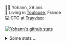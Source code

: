 <p>
  👨🏻 <bold>Yohann</bold>, 29 ans<br/>
  💼 Living in <a href="https://www.google.com/maps?q=toulouse">Toulouse</a>, France<br/>
  💻 CTO at <a href="https://trayvisor.com/">Trayvisor</a><br/>
</p>

<a href="https://github.com/anuraghazra/github-readme-stats"><img align="center" src="https://github-readme-stats-dviw-8taegaswk-yohann84ls-projects.vercel.app//api?username=yohann84L&show_icons=true&include_all_commits=true" alt="Yohann's github stats" /> </a>


<details>
  <summary>Some stats ...</summary><br/>
  

<!--START_SECTION:waka-->
![Code Time](http://img.shields.io/badge/Code%20Time-1%2C222%20hrs%2034%20mins-blue)

![Profile Views](http://img.shields.io/badge/Profile%20Views-0-blue)

**🐱 My GitHub Data** 

> 📦 440.9 kB Used in GitHub's Storage 
 > 
> 🏆 214 Contributions in the Year 2025
 > 
> 🚫 Not Opted to Hire
 > 
> 📜 26 Public Repositories 
 > 
> 🔑 21 Private Repositories 
 > 
**I'm an Early 🐤** 

```text
🌞 Morning                22071 commits       ████████░░░░░░░░░░░░░░░░░   30.05 % 
🌆 Daytime                42247 commits       ██████████████░░░░░░░░░░░   57.52 % 
🌃 Evening                8998 commits        ███░░░░░░░░░░░░░░░░░░░░░░   12.25 % 
🌙 Night                  136 commits         ░░░░░░░░░░░░░░░░░░░░░░░░░   00.19 % 
```
📅 **I'm Most Productive on Wednesday** 

```text
Monday                   13921 commits       █████░░░░░░░░░░░░░░░░░░░░   18.95 % 
Tuesday                  13791 commits       █████░░░░░░░░░░░░░░░░░░░░   18.78 % 
Wednesday                15260 commits       █████░░░░░░░░░░░░░░░░░░░░   20.78 % 
Thursday                 14932 commits       █████░░░░░░░░░░░░░░░░░░░░   20.33 % 
Friday                   14183 commits       █████░░░░░░░░░░░░░░░░░░░░   19.31 % 
Saturday                 515 commits         ░░░░░░░░░░░░░░░░░░░░░░░░░   00.70 % 
Sunday                   850 commits         ░░░░░░░░░░░░░░░░░░░░░░░░░   01.16 % 
```


📊 **This Week I Spent My Time On** 

```text
🕑︎ Time Zone: Europe/Paris

💬 Programming Languages: 
Python                   1 hr 45 mins        █████████████████████░░░░   82.39 % 
Other                    22 mins             ████░░░░░░░░░░░░░░░░░░░░░   17.61 % 

🔥 Editors: 
Zed                      2 hrs 3 mins        ████████████████████████░   95.91 % 
VS Code                  5 mins              █░░░░░░░░░░░░░░░░░░░░░░░░   04.09 % 

💻 Operating System: 
Mac                      2 hrs 8 mins        █████████████████████████   100.00 % 
```

**I Mostly Code in Python** 

```text
Python                   26 repos            ██████████████░░░░░░░░░░░   55.32 % 
Jupyter Notebook         4 repos             ██░░░░░░░░░░░░░░░░░░░░░░░   08.51 % 
JavaScript               3 repos             ██░░░░░░░░░░░░░░░░░░░░░░░   06.38 % 
HTML                     2 repos             █░░░░░░░░░░░░░░░░░░░░░░░░   04.26 % 
Shell                    1 repo              █░░░░░░░░░░░░░░░░░░░░░░░░   02.13 % 
```




 Last Updated on 04/03/2025 00:39:40 UTC
<!--END_SECTION:waka-->

